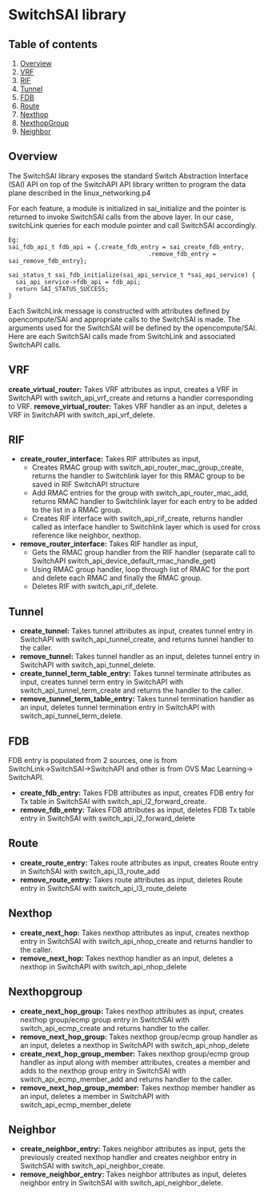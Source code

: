 <!--
/*
 * Copyright (c) 2013-2021 Barefoot Networks, Inc.
 * Copyright (c) 2022 Intel Corporation.
 *
 * SPDX-License-Identifier: Apache-2.0
 * 
 * Licensed under the Apache License, Version 2.0 (the "License");
 * you may not use this file except in compliance with the License.
 * You may obtain a copy of the License at:
 *
 * http://www.apache.org/licenses/LICENSE-2.0
 *
 * Unless required by applicable law or agreed to in writing, software
 * distributed under the License is distributed on an "AS IS" BASIS,
 * WITHOUT WARRANTIES OR CONDITIONS OF ANY KIND, either express or implied.
 * See the License for the specific language governing permissions and
 * limitations under the License.
 */
- -->

# SwitchSAI library

## Table of contents
1. [Overview](#overview)
2. [VRF](#vrf)
3. [RIF](#rif)
4. [Tunnel](#tunnel)
5. [FDB](#fdb)
6. [Route](#route)
7. [Nexthop](#nexthop)
8. [NexthopGroup](#nexthopgroup)
5. [Neighbor](#neighbor)

## Overview <a name="overview"></a>
The SwitchSAI library exposes the standard Switch Abstraction Interface (SAI) API on top of the SwitchAPI API library written to program the data plane described in the linux_networking.p4

For each feature, a module is initialized in sai_initialize and the pointer is returned to invoke SwitchSAI calls from the above layer. In our case, switchLink queries for each module pointer and call SwitchSAI accordingly.
```
Eg:
sai_fdb_api_t fdb_api = {.create_fdb_entry = sai_create_fdb_entry,
                                       .remove_fdb_entry = sai_remove_fdb_entry};

sai_status_t sai_fdb_initialize(sai_api_service_t *sai_api_service) {
  sai_api_service->fdb_api = fdb_api;
  return SAI_STATUS_SUCCESS;
}
```
Each SwitchLink message is constructed with attributes defined by opencompute/SAI and appropriate calls to the SwitchSAI is made. The arguments used for the SwitchSAI will be defined by the opencompute/SAI.
Here are each SwitchSAI calls made from SwitchLink and associated SwitchAPI calls.

## VRF <a name="vrf"></a>

**create_virtual_router:** Takes VRF attributes as input, creates a VRF in SwitchAPI with switch_api_vrf_create and returns a handler corresponding to VRF.
**remove_virtual_router:** Takes VRF handler as an input, deletes a VRF in SwitchAPI with switch_api_vrf_delete.

## RIF <a name="rif"></a>

* **create_router_interface:** Takes RIF attributes as input,
  * Creates RMAC group with switch_api_router_mac_group_create, returns the handler to Switchlink layer for this RMAC group to be saved in RIF SwitchAPI structure
  * Add RMAC entries for the group with switch_api_router_mac_add, returns RMAC handler to Switchlink layer for each entry to be added to the list in a RMAC group.
  * Creates RIF interface with switch_api_rif_create, returns handler called as interface handler to Switchlink layer which is used for cross reference like neighbor, nexthop.
* **remove_router_interface:** Takes RIF handler as input,
  * Gets the RMAC group handler from the RIF handler (separate call to SwitchAPI switch_api_device_default_rmac_handle_get)
  * Using RMAC group handler, loop through list of RMAC for the port and delete each RMAC and finally the RMAC group.
  * Deletes RIF with switch_api_rif_delete.

## Tunnel <a name="tunnel"></a>

* **create_tunnel:** Takes tunnel attributes as input, creates tunnel entry in SwitchAPI with switch_api_tunnel_create, and returns tunnel handler to the caller.
* **remove_tunnel:** Takes tunnel handler as an input, deletes tunnel entry in SwitchAPI with switch_api_tunnel_delete.
* **create_tunnel_term_table_entry:** Takes tunnel terminate attributes as input, creates tunnel term entry in SwitchAPI with switch_api_tunnel_term_create and returns the handler to the caller.
* **remove_tunnel_term_table_entry:** Takes tunnel termination handler as an input, deletes tunnel termination entry in SwitchAPI with switch_api_tunnel_term_delete.

## FDB <a name="fdb"></a>

FDB entry is populated from 2 sources, one is from SwitchLink→SwitchSAI→SwitchAPI and other is from OVS Mac Learning→ SwitchAPI.
* **create_fdb_entry:** Takes FDB attributes as input, creates FDB entry for Tx table in SwitchSAI with switch_api_l2_forward_create.
* **remove_fdb_entry:** Takes FDB attributes as input, deletes FDB Tx table entry in SwitchSAI with switch_api_l2_forward_delete

## Route <a name="route"></a>

* **create_route_entry:** Takes route attributes as input, creates Route entry in SwitchSAI with switch_api_l3_route_add
* **remove_route_entry:** Takes route attributes as input, deletes Route entry in SwitchSAI with switch_api_l3_route_delete

## Nexthop <a name="nexthop"></a>

* **create_next_hop:** Takes nexthop attributes as input, creates nexthop entry in SwitchSAI with switch_api_nhop_create and returns handler to the caller.
* **remove_next_hop:** Takes nexthop handler as an input, deletes a nexthop in SwitchAPI with switch_api_nhop_delete

## Nexthopgroup <a name="nexthopgroup"></a>

* **create_next_hop_group:** Takes nexthop attributes as input, creates nexthop group/ecmp group entry in SwitchSAI with switch_api_ecmp_create and returns handler to the caller.
* **remove_next_hop_group:** Takes nexthop group/ecmp group handler as an input, deletes a nexthop in SwitchAPI with switch_api_nhop_delete
* **create_next_hop_group_member:** Takes nexthop group/ecmp group handler as input along with member attributes, creates a member and adds to the nexthop group entry in SwitchSAI with switch_api_ecmp_member_add and returns handler to the caller.
* **remove_next_hop_group_member:** Takes nexthop member handler as an input, deletes a member in SwitchAPI with switch_api_ecmp_member_delete

## Neighbor <a name="neighbor"></a>

* **create_neighbor_entry:** Takes neighbor attributes as input, gets the previously created nexthop handler and creates neighbor entry in SwitchSAI with switch_api_neighbor_create.
* **remove_neighbor_entry:** Takes neighbor attributes as input, deletes neighbor entry in SwitchSAI with switch_api_neighbor_delete.

